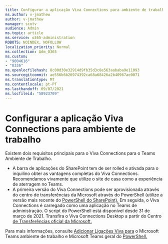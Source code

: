```yaml
---
title: Configurar a aplicação Viva Connections para ambiente de trabalho
ms.author: v-jmathew
author: v-jmathew
manager: scotv
audience: Admin
ms.topic: article
ms.service: o365-administration
ROBOTS: NOINDEX, NOFOLLOW
localization_priority: Normal
ms.collection: Adm_O365
ms.custom:
- "9004616"
- "8336"
ms.openlocfilehash: 8c00d30e32914d9fb35d3c8e563aababa9e11093
ms.sourcegitcommit: ae556b6b26974392ca68a68426a2b40967ae0071
ms.translationtype: MT
ms.contentlocale: pt-PT
ms.lasthandoff: 09/07/2021
ms.locfileid: "58923709"
---
```

# <a name="set-up-the-viva-connections-desktop-app"></a>Configurar a aplicação Viva Connections para ambiente de trabalho

Existem dois requisitos principais para o Viva Connections para o Teams Ambiente de Trabalho. 

- A barra de aplicações do SharePoint tem de ser rolled e ativada para o inquilino obter as vantagens completas do Viva Connections. Recomendamos vivamente que utilize o site de casa como a experiência de aterragem no Teams. 
- A primeira versão do Viva Connections pode ser aprovisionada através do centro de transferências da Microsoft através do PowerShell (utilize a versão mais recente do [PowerShell do SharePoint).](https://docs.microsoft.com/powershell/sharepoint/sharepoint-online/introduction-sharepoint-online-management-shell?view=sharepoint-ps) Em seguida, o Viva Connections é carregado como uma aplicação no Teams de administração. O script do PowerShell está disponível desde 31 de março de 2021. Transfira o Viva Connections Desktop a partir do Centro [de Transferências oficial da Microsoft.](https://www.microsoft.com/download/confirmation.aspx?id=102888) 

Para mais informações, consulte [Adicionar Ligações Viva para](https://docs.microsoft.com/SharePoint/viva-connections) o Microsoft Teams ambiente de trabalho e Microsoft Teams geral do [PowerShell.](https://docs.microsoft.com/microsoftteams/teams-powershell-overview)